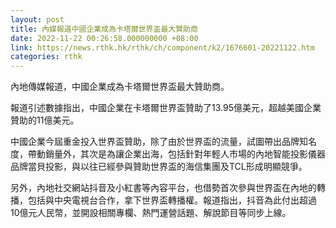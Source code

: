 ```yaml
---
layout: post
title: 內媒報道中國企業成為卡塔爾世界盃最大贊助商
date: 2022-11-22 00:26:58.000000000 +08:00
link: https://news.rthk.hk/rthk/ch/component/k2/1676601-20221122.htm
categories: rthk
---
```


內地傳媒報道，中國企業成為卡塔爾世界盃最大贊助商。

報道引述數據指出，中國企業在卡塔爾世界盃贊助了13.95億美元，超越美國企業贊助的11億美元。

中國企業今屆重金投入世界盃贊助，除了由於世界盃的流量，試圖帶出品牌知名度，帶動銷量外，其次是為讓企業出海，包括針對年輕人市場的內地智能投影儀器品牌當貝投影，與以往已經參與贊助世界盃的海信集團及TCL形成明顯競爭。

另外，內地社交網站抖音及小紅書等內容平台，也借勢首次參與世界盃在內地的轉播，包括與中央電視台合作，拿下世界盃轉播權。報道指出，抖音為此付出超過10億元人民幣，並開設相關專欄、熱門運營話題、解說節目等同步上線。
